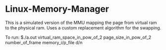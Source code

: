 # Linux-Memory-Manager
This is a simulated version of the MMU mapping the page from virtual ram to the physical ram. Uses a custom replacement algorithm for the swapping.

To run:
$./a.out   virtual_ram_space_in_pow_of_2  page_size_in_pow_of_2    number_of_frame     memory_i/p_file     d/n
